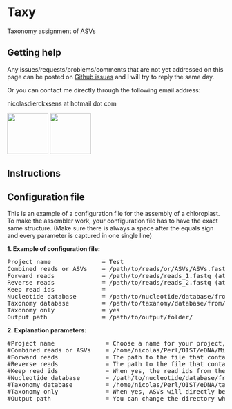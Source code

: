# Taxy
Taxonomy assignment of ASVs

## Getting help

Any issues/requests/problems/comments that are not yet addressed on this page can be posted on [Github issues](https://github.com/ndierckx/Taxy/issues) and I will try to reply the same day.

Or you can contact me directly through the following email address:

nicolasdierckxsens at hotmail dot com 

<a href="https://groups.oist.jp/macc" target="_blank"><img border="0" src="https://pbs.twimg.com/profile_images/1172654211579990018/LuQCVXkn_400x400.jpg" width=auto height="95" ></a> 
<a href="https://groups.oist.jp/macc" target="_blank"><img border="0" src="https://upload.wikimedia.org/wikipedia/commons/e/ef/OIST_logo.png" width=auto height="95" ></a> 

## Instructions

## Configuration file

This is an example of a configuration file for the assembly of a chloroplast.
To make the assembler work, your configuration file has to have the exact same structure.
(Make sure there is always a space after the equals sign and every parameter is captured in one single line)

**1. Example of configuration file:**
<pre>
Project name              = Test
Combined reads or ASVs    = /path/to/reads/or/ASVs/ASVs.fasta
Forward reads             = /path/to/reads/reads_1.fastq (at the moment only the ASV option is available)
Reverse reads             = /path/to/reads/reads_2.fastq (at the moment only the ASV option is available)
Keep read ids             = 
Nucleotide database       = /path/to/nucleotide/database/from/NCBI/nt
Taxonomy database         = /path/to/taxanomy/database/from/NCBI/taxonomy.xml
Taxonomy only             = yes
Output path               = /path/to/output/folder/
</pre>

**2. Explanation parameters:**
<pre>
#Project name              = Choose a name for your project, it will be used for the output files.
#Combined reads or ASVs    = /home/nicolas/Perl/OIST/eDNA/Michael/NC_asv_table.fasta
#Forward reads             = The path to the file that contains the forward reads (not necessary when there is a Combined or ASV file)
#Reverse reads             = The path to the file that contains the reverse reads (not necessary when there is a Combined or ASV file)
#Keep read ids             = When yes, the read ids from the fasta or fastq files are used in the output files, otherwise they will be changed to numbers (yes/no)
#Nucleotide database       = /path/to/nucleotide/database/from/NCBI/nt (https://www.ncbi.nlm.nih.gov/IEB/ToolBox/CPP_DOC/lxr/source/src/app/blast/update_blastdb.pl) (Other databeses with the same structure can also be used)
#Taxonomy database         = /home/nicolas/Perl/OIST/eDNA/taxonomy.xml (http://ftp.ebi.ac.uk/pub/databases/ena/taxonomy/taxonomy.xml.gz)
#Taxonomy only             = When yes, ASVs will directly be used for taxonomy assignment without prior clustering. (yes/no)
#Output path               = You can change the directory where all the output files wil be stored.
</pre>
</html>
